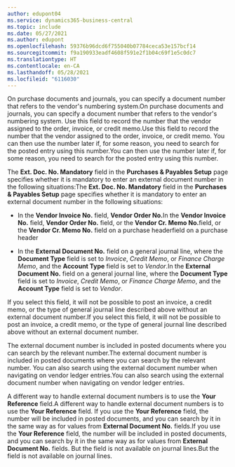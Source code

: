 ```yaml
---
author: edupont04
ms.service: dynamics365-business-central
ms.topic: include
ms.date: 05/27/2021
ms.author: edupont
ms.openlocfilehash: 59376b96dcd6f755040b07784ceca53e157bcf14
ms.sourcegitcommit: f9a190933eadf4608f591e2f1b04c69f1e5c0dc7
ms.translationtype: HT
ms.contentlocale: en-CA
ms.lasthandoff: 05/28/2021
ms.locfileid: "6116030"
---
```

<span data-ttu-id="9756d-101">On purchase documents and journals, you can specify a document number that refers to the vendor's numbering system.</span><span class="sxs-lookup"><span data-stu-id="9756d-101">On purchase documents and journals, you can specify a document number that refers to the vendor's numbering system.</span></span> <span data-ttu-id="9756d-102">Use this field to record the number that the vendor assigned to the order, invoice, or credit memo.</span><span class="sxs-lookup"><span data-stu-id="9756d-102">Use this field to record the number that the vendor assigned to the order, invoice, or credit memo.</span></span> <span data-ttu-id="9756d-103">You can then use the number later if, for some reason, you need to search for the posted entry using this number.</span><span class="sxs-lookup"><span data-stu-id="9756d-103">You can then use the number later if, for some reason, you need to search for the posted entry using this number.</span></span>

<span data-ttu-id="9756d-104">The **Ext. Doc. No. Mandatory** field in the **Purchases & Payables Setup** page specifies whether it is mandatory to enter an external document number in the following situations:</span><span class="sxs-lookup"><span data-stu-id="9756d-104">The **Ext. Doc. No. Mandatory** field in the **Purchases & Payables Setup** page specifies whether it is mandatory to enter an external document number in the following situations:</span></span>

* <span data-ttu-id="9756d-105">In the **Vendor Invoice No.** field, **Vendor Order No.**</span><span class="sxs-lookup"><span data-stu-id="9756d-105">In the **Vendor Invoice No.** field, **Vendor Order No.**</span></span> <span data-ttu-id="9756d-106">field, or the **Vendor Cr. Memo No.**</span><span class="sxs-lookup"><span data-stu-id="9756d-106">field, or the **Vendor Cr. Memo No.**</span></span> <span data-ttu-id="9756d-107">field on a purchase header</span><span class="sxs-lookup"><span data-stu-id="9756d-107">field on a purchase header</span></span>

* <span data-ttu-id="9756d-108">In the **External Document No.** field on a general journal line, where the **Document Type** field is set to *Invoice*, *Credit Memo*, or *Finance Charge Memo*, and the **Account Type** field is set to *Vendor*.</span><span class="sxs-lookup"><span data-stu-id="9756d-108">In the **External Document No.** field on a general journal line, where the **Document Type** field is set to *Invoice*, *Credit Memo*, or *Finance Charge Memo*, and the **Account Type** field is set to *Vendor*.</span></span>

<span data-ttu-id="9756d-109">If you select this field, it will not be possible to post an invoice, a credit memo, or the type of general journal line described above without an external document number.</span><span class="sxs-lookup"><span data-stu-id="9756d-109">If you select this field, it will not be possible to post an invoice, a credit memo, or the type of general journal line described above without an external document number.</span></span>

<span data-ttu-id="9756d-110">The external document number is included in posted documents where you can search by the relevant number.</span><span class="sxs-lookup"><span data-stu-id="9756d-110">The external document number is included in posted documents where you can search by the relevant number.</span></span> <span data-ttu-id="9756d-111">You can also search using the external document number when navigating on vendor ledger entries.</span><span class="sxs-lookup"><span data-stu-id="9756d-111">You can also search using the external document number when navigating on vendor ledger entries.</span></span>

<span data-ttu-id="9756d-112">A different way to handle external document numbers is to use the **Your Reference** field.</span><span class="sxs-lookup"><span data-stu-id="9756d-112">A different way to handle external document numbers is to use the **Your Reference** field.</span></span> <span data-ttu-id="9756d-113">If you use the **Your Reference** field, the number will be included in posted documents, and you can search by it in the same way as for values from **External Document No.** fields.</span><span class="sxs-lookup"><span data-stu-id="9756d-113">If you use the **Your Reference** field, the number will be included in posted documents, and you can search by it in the same way as for values from **External Document No.** fields.</span></span> <span data-ttu-id="9756d-114">But the field is not available on journal lines.</span><span class="sxs-lookup"><span data-stu-id="9756d-114">But the field is not available on journal lines.</span></span>
